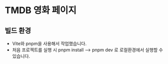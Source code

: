 # TMDB 영화 페이지

## 빌드 환경
- Vite와 pnpm을 사용해서 작업했습니다.
- 처음 프로젝트를 실행 시 pnpm install --> pnpm dev 로 로컬환경에서 실행할 수 있습니다. 
